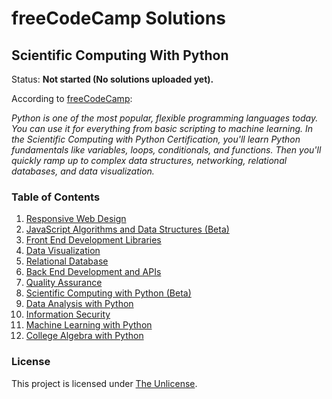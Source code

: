 # freeCodeCamp Solutions
## Scientific Computing With Python
Status: <strong>Not started (No solutions uploaded yet).</strong>

According to [freeCodeCamp](https://www.freecodecamp.org/learn/scientific-computing-with-python/):

*Python is one of the most popular, flexible programming languages today. You can use it for everything from basic scripting to machine learning. In the Scientific Computing with Python Certification, you'll learn Python fundamentals like variables, loops, conditionals, and functions. Then you'll quickly ramp up to complex data structures, networking, relational databases, and data visualization.*

### Table of Contents
1. [Responsive Web Design](/responsive-web-design)
2. [JavaScript Algorithms and Data Structures (Beta)](/javascript-algorithms-and-data-structures-v8)
3. [Front End Development Libraries](/front-end-development-libraries)
4. [Data Visualization](/data-visualization)
5. [Relational Database](/relational-database)
6. [Back End Development and APIs](/back-end-development-and-apis)
7. [Quality Assurance](/quality-assurance)
8. [Scientific Computing with Python (Beta)](/scientific-computing-with-python)
9. [Data Analysis with Python](/data-analysis-with-python)
10. [Information Security](/information-security)
11. [Machine Learning with Python](/machine-learning-with-python)
12. [College Algebra with Python](/college-algebra-with-python)

### License
This project is licensed under [The Unlicense](/LICENSE).
